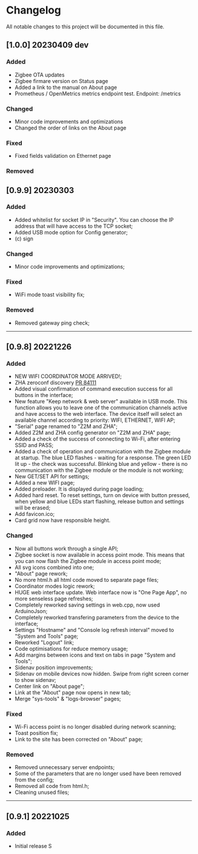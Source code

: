 # Changelog

All notable changes to this project will be documented in this file.

## [1.0.0] 20230409 dev

### Added

- Zigbee OTA updates
- Zigbee firmare version on Status page
- Added a link to the manual on About page
- Prometheus / OpenMetrics metrics endpoint test. Endpoint: /metrics

### Changed

- Minor code improvements and optimizations
- Changed the order of links on the About page

### Fixed

- Fixed fields validation on Ethernet page

### Removed

## [0.9.9] 20230303

### Added

- Added whitelist for socket IP in "Security". You can choose the IP address that will have access to the TCP socket;
- Added USB mode option for Config generator;
- (c) sign

### Changed

- Minor code improvements and optimizations;

### Fixed

- WiFi mode toast visibility fix; 

### Removed

- Removed gateway ping check;

------------

## [0.9.8] 20221226

### Added

- NEW WIFI COORDINATOR MODE ARRIVED!;
- ZHA zeroconf discovery [PR 84111](https://github.com/home-assistant/core/pull/84111)
- Added visual confirmation of command execution success for all buttons in the interface;
- New feature "Keep network & web server" available in USB mode. This function allows you to leave one of the communication channels active and have access to the web interface. The device itself will select an available channel according to priority: WIFI, ETHERNET, WIFI AP;
- "Serial" page renamed to "Z2M and ZHA";
- Added Z2M and ZHA config generator on "Z2M and ZHA" page;
- Added a check of the success of connecting to Wi-Fi, after entering SSID and PASS;
- Added a check of operation and communication with the Zigbee module at startup. The blue LED flashes - waiting for a response. The green LED lit up - the check was successful. Blinking blue and yellow - there is no communication with the Zigbee module or the module is not working;
- New GET/SET API for settings;
- Added a new WIFI page;
- Added preloader. It is displayed during page loading;
- Added hard reset. To reset settings, turn on device with button pressed, when yellow and blue LEDs start flashing, release button and settings will be erased;
- Add favicon.ico;
- Card grid now have responsible height.

### Changed

- Now all buttons work through a single API;
- Zigbee socket is now available in access point mode. This means that you can now flash the Zigbee module in access point mode;
- All svg icons combined into one;
- "About" page rework;
- No more html.h all html code moved to separate page files;
- Coordinator modes logic rework;
- HUGE web interface update. Web interface now is "One Page App", no more senseless page refreshes;
- Completely reworked saving settings in web.cpp, now used ArduinoJson;
- Completely reworked transfering parameters from the device to the interface;
- Settings "Hostname" and "Console log refresh interval" moved to "System and Tools" page;
- Reworked "Logout" link;
- Code optimisations for reduce memory usage;
- Add margins between icons and text on tabs in page "System and Tools";
- Sidenav position improvements;
- Sidenav on mobile devices now hidden. Swipe from right screen corner to show sidenav;
- Center link on "About page";
- Link at the "About" page now opens in new tab;
- Merge "sys-tools" & "logs-browser" pages;

### Fixed

- Wi-Fi access point is no longer disabled during network scanning; 
- Toast position fix;
- Link to the site has been corrected on "About" page;


### Removed

- Removed unnecessary server endpoints;
- Some of the parameters that are no longer used have been removed from the config;
- Removed all code from html.h;
- Cleaning unused files;

------------

## [0.9.1] 20221025

### Added

- Initial release
S